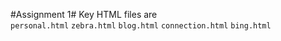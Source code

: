 #Assignment 1#
Key HTML files are  
`personal.html`
`zebra.html`
`blog.html`
`connection.html`
`bing.html`